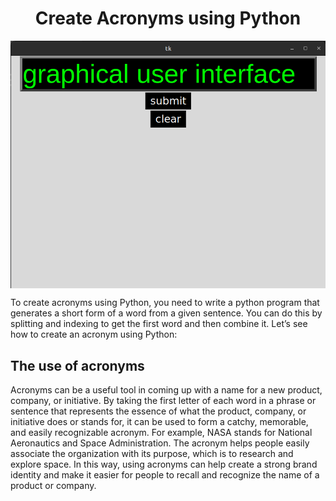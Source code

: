 <h1 align="center"> Create Acronyms using Python</h1>
<dev>
<img src="acronym.png" alt="image" style="display: block; margin: auto;">
</dev>
<p>
To create acronyms using Python, you need to write a python program that generates a short form of a word from a given sentence. You can do this by splitting and indexing to get the first word and then combine it. Let’s see how to create an acronym using Python:
</p>
<h2> The use of acronyms </h2>
<p> 
Acronyms can be a useful tool in coming up with a name for a new product, company, or initiative. By taking the first letter of each word in a phrase or sentence that represents the essence of what the product, company, or initiative does or stands for, it can be used to form a catchy, memorable, and easily recognizable acronym. For example, NASA stands for National Aeronautics and Space Administration. The acronym helps people easily associate the organization with its purpose, which is to research and explore space. In this way, using acronyms can help create a strong brand identity and make it easier for people to recall and recognize the name of a product or company.
</p>
